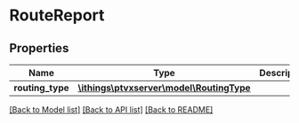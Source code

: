 # RouteReport

## Properties
Name | Type | Description | Notes
------------ | ------------- | ------------- | -------------
**routing_type** | [**\ithings\ptvxserver\model\RoutingType**](RoutingType.md) |  | [optional] 

[[Back to Model list]](../../README.md#documentation-for-models) [[Back to API list]](../../README.md#documentation-for-api-endpoints) [[Back to README]](../../README.md)


